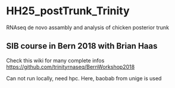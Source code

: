 # HH25_postTrunk_Trinity
RNAseq de novo assambly and analysis of chicken posterior trunk


## SIB course in Bern 2018 with Brian Haas
Check this wiki for many complete infos https://github.com/trinityrnaseq/BernWorkshop2018

Can not run locally, need hpc. Here, baobab from unige is used


